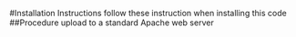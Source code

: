 #Installation Instructions
follow these instruction when installing this code
##Procedure
upload to a standard Apache web server

